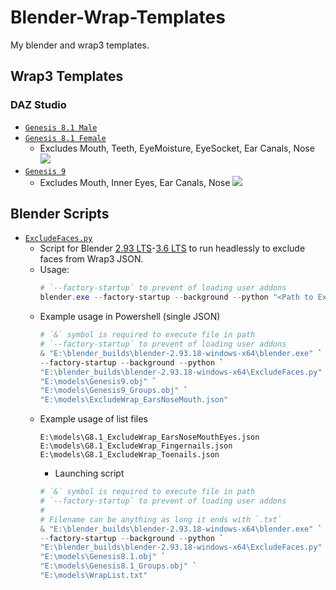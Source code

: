 # Blender-Wrap-Templates

My blender and wrap3 templates.

## Wrap3 Templates
### DAZ Studio

- [`Genesis 8.1 Male`](Genesis8.1/Male)
- [`Genesis 8.1 Female`](Genesis8.1/Female)
  - Excludes Mouth, Teeth, EyeMoisture, EyeSocket, Ear Canals, Nose
    ![](https://github.com/user-attachments/assets/f77c4102-e601-4e47-84d4-d6a839cb30ec)
- [`Genesis 9`](Genesis9)
  - Excludes Mouth, Inner Eyes, Ear Canals, Nose
    ![](https://github.com/user-attachments/assets/49747c09-6c6b-4670-a772-bf122cf299ba)


## Blender Scripts
- [`ExcludeFaces.py`](ExcludeFaces.py)
  - Script for Blender [2.93 LTS](https://download.blender.org/release/Blender2.93)-[3.6 LTS](https://download.blender.org/release/Blender3.6) to run headlessly to exclude faces from Wrap3 JSON.
  - Usage:
    ```powershell
    # `--factory-startup` to prevent of loading user addons
    blender.exe --factory-startup --background --python "<Path to ExcludeFaces.py>" -- "<input.obj> <output.obj> <faces.json or list.txt>"
    ```
  - Example usage in Powershell (single JSON)
    ```powershell
    # `&` symbol is required to execute file in path
    # `--factory-startup` to prevent of loading user addons
    & "E:\blender_builds\blender-2.93.18-windows-x64\blender.exe" `
    --factory-startup --background --python `
    "E:\blender_builds\blender-2.93.18-windows-x64\ExcludeFaces.py" -- `
    "E:\models\Genesis9.obj" `
    "E:\models\Genesis9_Groups.obj" `
    "E:\models\ExcludeWrap_EarsNoseMouth.json"
    ```
  - Example usage of list files
    ```
    E:\models\G8.1_ExcludeWrap_EarsNoseMouthEyes.json
    E:\models\G8.1_ExcludeWrap_Fingernails.json
    E:\models\G8.1_ExcludeWrap_Toenails.json
    ```
    - Launching script
    ```powershell
    # `&` symbol is required to execute file in path
    # `--factory-startup` to prevent of loading user addons
    #
    # Filename can be anything as long it ends with `.txt`
    & "E:\blender_builds\blender-2.93.18-windows-x64\blender.exe" `
    --factory-startup --background --python `
    "E:\blender_builds\blender-2.93.18-windows-x64\ExcludeFaces.py" -- `
    "E:\models\Genesis8.1.obj" `
    "E:\models\Genesis8.1_Groups.obj" `
    "E:\models\WrapList.txt"
    ```
